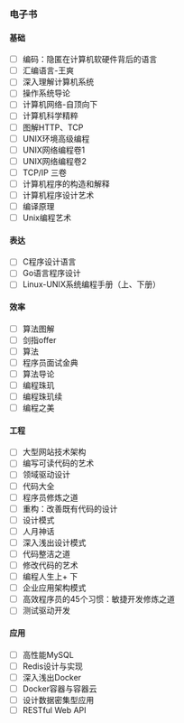 ### 电子书

#### 基础

- [ ] 编码：隐匿在计算机软硬件背后的语言
- [ ] 汇编语言-王爽
- [ ] 深入理解计算机系统
- [ ] 操作系统导论
- [ ] 计算机网络-自顶向下
- [ ] 计算机科学精粹
- [ ] 图解HTTP、TCP
- [ ] UNIX环境高级编程
- [ ] UNIX网络编程卷1
- [ ] UNIX网络编程卷2
- [ ] TCP/IP 三卷
- [ ] 计算机程序的构造和解释
- [ ] 计算机程序设计艺术
- [ ] 编译原理
- [ ] Unix编程艺术

#### 表达

- [ ] C程序设计语言
- [ ] Go语言程序设计
- [ ] Linux-UNIX系统编程手册（上、下册）

#### 效率

- [ ] 算法图解
- [ ] 剑指offer
- [ ] 算法
- [ ] 程序员面试金典
- [ ] 算法导论
- [ ] 编程珠玑
- [ ] 编程珠玑续
- [ ] 编程之美

#### 工程

- [ ] 大型网站技术架构
- [ ] 编写可读代码的艺术
- [ ] 领域驱动设计
- [ ] 代码大全
- [ ] 程序员修炼之道
- [ ] 重构：改善既有代码的设计
- [ ] 设计模式
- [ ] 人月神话
- [ ] 深入浅出设计模式
- [ ] 代码整洁之道
- [ ] 修改代码的艺术
- [ ] 编程人生上+ 下
- [ ] 企业应用架构模式
- [ ] 高效程序员的45个习惯：敏捷开发修炼之道
- [ ] 测试驱动开发

#### 应用

- [ ] 高性能MySQL
- [ ] Redis设计与实现
- [ ] 深入浅出Docker
- [ ] Docker容器与容器云
- [ ] 设计数据密集型应用
- [ ] RESTful Web API